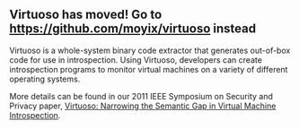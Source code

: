 ## Virtuoso has moved! Go to https://github.com/moyix/virtuoso instead ##

Virtuoso is a whole-system binary code extractor that generates out-of-box code for use in introspection. Using Virtuoso, developers can create introspection programs to monitor virtual machines on a variety of different operating systems.

More details can be found in our 2011 IEEE Symposium on Security and Privacy paper, [Virtuoso: Narrowing the Semantic Gap in Virtual Machine Introspection](http://www.cc.gatech.edu/~brendan/virtuoso.pdf).